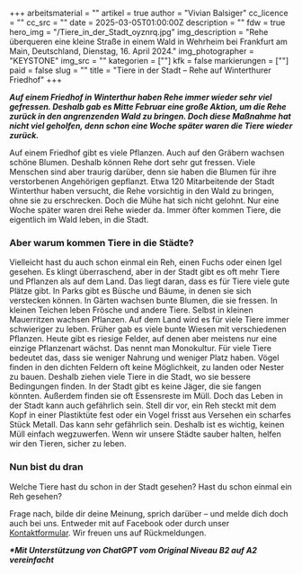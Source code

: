 +++
arbeitsmaterial = ""
artikel = true
author = "Vivian Balsiger"
cc_licence = ""
cc_src = ""
date = 2025-03-05T01:00:00Z
description = ""
fdw = true
hero_img = "/Tiere_in_der_Stadt_oyznrq.jpg"
img_description = "Rehe überqueren eine kleine Straße in einem Wald in Wehrheim bei Frankfurt am Main, Deutschland, Dienstag, 16. April 2024."
img_photographer = "KEYSTONE"
img_src = ""
kategorien = [""]
kfk = false
markierungen = [""]
paid = false
slug = ""
title = "Tiere in der Stadt – Rehe auf Winterthurer Friedhof"
+++

**_Auf einem Friedhof in Winterthur haben Rehe immer wieder sehr viel gefressen. Deshalb gab es Mitte Februar eine große Aktion, um die Rehe zurück in den angrenzenden Wald zu bringen. Doch diese Maßnahme hat nicht viel geholfen, denn schon eine Woche später waren die Tiere wieder zurück._**

Auf einem Friedhof gibt es viele Pflanzen. Auch auf den Gräbern wachsen schöne Blumen. Deshalb können Rehe dort sehr gut fressen. Viele Menschen sind aber traurig darüber, denn sie haben die Blumen für ihre verstorbenen Angehörigen gepflanzt. Etwa 120 Mitarbeitende der Stadt Winterthur haben versucht, die Rehe vorsichtig in den Wald zu bringen, ohne sie zu erschrecken. Doch die Mühe hat sich nicht gelohnt. Nur eine Woche später waren drei Rehe wieder da. Immer öfter kommen Tiere, die eigentlich im Wald leben, in die Stadt.

### Aber warum kommen Tiere in die Städte?

Vielleicht hast du auch schon einmal ein Reh, einen Fuchs oder einen Igel gesehen. Es klingt überraschend, aber in der Stadt gibt es oft mehr Tiere und Pflanzen als auf dem Land. Das liegt daran, dass es für Tiere viele gute Plätze gibt. In Parks gibt es Büsche und Bäume, in denen sie sich verstecken können. In Gärten wachsen bunte Blumen, die sie fressen. In kleinen Teichen leben Frösche und andere Tiere. Selbst in kleinen Mauerritzen wachsen Pflanzen. Auf dem Land wird es für viele Tiere immer schwieriger zu leben. Früher gab es viele bunte Wiesen mit verschiedenen Pflanzen. Heute gibt es riesige Felder, auf denen aber meistens nur eine einzige Pflanzenart wächst. Das nennt man Monokultur. Für viele Tiere bedeutet das, dass sie weniger Nahrung und weniger Platz haben. Vögel finden in den dichten Feldern oft keine Möglichkeit, zu landen oder Nester zu bauen. Deshalb ziehen viele Tiere in die Stadt, wo sie bessere Bedingungen finden. In der Stadt gibt es keine Jäger, die sie fangen könnten. Außerdem finden sie oft Essensreste im Müll. Doch das Leben in der Stadt kann auch gefährlich sein. Stell dir vor, ein Reh steckt mit dem Kopf in einer Plastiktüte fest oder ein Vogel frisst aus Versehen ein scharfes Stück Metall. Das kann sehr gefährlich sein. Deshalb ist es wichtig, keinen Müll einfach wegzuwerfen. Wenn wir unsere Städte sauber halten, helfen wir den Tieren, sicher zu leben.

### Nun bist du dran

Welche Tiere hast du schon in der Stadt gesehen? Hast du schon einmal ein Reh gesehen?

Frage nach, bilde dir deine Meinung, sprich darüber – und melde dich doch auch bei uns. Entweder mit auf Facebook oder durch unser [Kontaktformular](https://www.chinderzytig.ch/kontakt/). Wir freuen uns auf Rückmeldungen.

**_\*Mit Unterstützung von ChatGPT vom Original Niveau B2 auf A2 vereinfacht_**